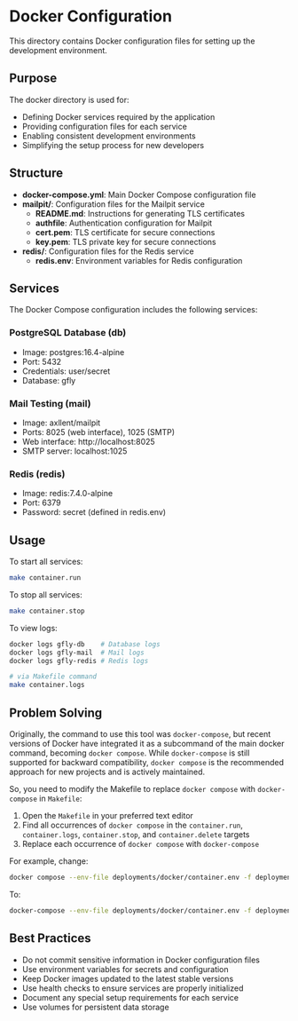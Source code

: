 # Docker Configuration

This directory contains Docker configuration files for setting up the development environment.

## Purpose

The docker directory is used for:
- Defining Docker services required by the application
- Providing configuration files for each service
- Enabling consistent development environments
- Simplifying the setup process for new developers

## Structure

- **docker-compose.yml**: Main Docker Compose configuration file
- **mailpit/**: Configuration files for the Mailpit service
  - **README.md**: Instructions for generating TLS certificates
  - **authfile**: Authentication configuration for Mailpit
  - **cert.pem**: TLS certificate for secure connections
  - **key.pem**: TLS private key for secure connections
- **redis/**: Configuration files for the Redis service
  - **redis.env**: Environment variables for Redis configuration

## Services

The Docker Compose configuration includes the following services:

### PostgreSQL Database (db)
- Image: postgres:16.4-alpine
- Port: 5432
- Credentials: user/secret
- Database: gfly

### Mail Testing (mail)
- Image: axllent/mailpit
- Ports: 8025 (web interface), 1025 (SMTP)
- Web interface: http://localhost:8025
- SMTP server: localhost:1025

### Redis (redis)
- Image: redis:7.4.0-alpine
- Port: 6379
- Password: secret (defined in redis.env)

## Usage

To start all services:

```bash
make container.run
```

To stop all services:

```bash
make container.stop
```

To view logs:

```bash
docker logs gfly-db    # Database logs
docker logs gfly-mail  # Mail logs
docker logs gfly-redis # Redis logs

# via Makefile command
make container.logs
```

## Problem Solving

Originally, the command to use this tool was `docker-compose`, but recent versions of Docker have integrated it as a subcommand of the main docker command, becoming `docker compose`.
While `docker-compose` is still supported for backward compatibility, `docker compose` is the recommended approach for new projects and is actively maintained.

So, you need to modify the Makefile to replace `docker compose` with `docker-compose` in `Makefile`:

1. Open the `Makefile` in your preferred text editor
2. Find all occurrences of `docker compose` in the `container.run`, `container.logs`, `container.stop`, and `container.delete` targets
3. Replace each occurrence of `docker compose` with `docker-compose`

For example, change:

```bash
docker compose --env-file deployments/docker/container.env -f deployments/docker/docker-compose.yml -p gfly up -d db
```

To:

```bash
docker-compose --env-file deployments/docker/container.env -f deployments/docker/docker-compose.yml -p gfly up -d db
```

## Best Practices

- Do not commit sensitive information in Docker configuration files
- Use environment variables for secrets and configuration
- Keep Docker images updated to the latest stable versions
- Use health checks to ensure services are properly initialized
- Document any special setup requirements for each service
- Use volumes for persistent data storage

